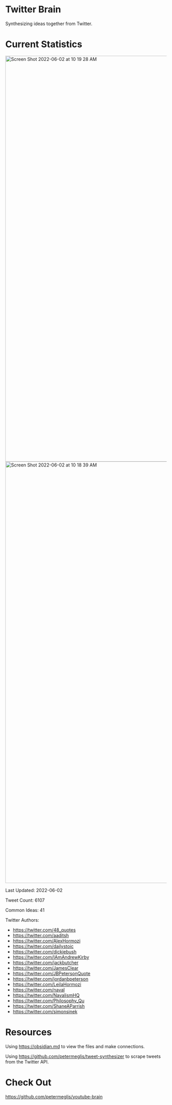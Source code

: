 # Twitter Brain
Synthesizing ideas together from Twitter.

# Current Statistics
<img width="1268" alt="Screen Shot 2022-06-02 at 10 19 28 AM" src="https://user-images.githubusercontent.com/24641573/171677103-8a4d8cbf-2961-420a-8718-cd8a1d721347.png">
<img width="1317" alt="Screen Shot 2022-06-02 at 10 18 39 AM" src="https://user-images.githubusercontent.com/24641573/171676965-11ebade7-de39-45f7-9221-a63b94e1fff5.png">

Last Updated: 2022-06-02

Tweet Count: 6107

Common Ideas: 41

Twitter Authors:
- https://twitter.com/48_quotes
- https://twitter.com/aaditsh
- https://twitter.com/AlexHormozi
- https://twitter.com/dailystoic
- https://twitter.com/dickiebush
- https://twitter.com/IAmAndrewKirby
- https://twitter.com/jackbutcher
- https://twitter.com/JamesClear
- https://twitter.com/JBPetersonQuote
- https://twitter.com/jordanbpeterson
- https://twitter.com/LeilaHormozi
- https://twitter.com/naval
- https://twitter.com/NavalismHQ
- https://twitter.com/Philosophy_Qu
- https://twitter.com/ShaneAParrish
- https://twitter.com/simonsinek

# Resources
Using https://obsidian.md to view the files and make connections.

Using https://github.com/petermeglis/tweet-synthesizer to scrape tweets from the Twitter API.

# Check Out
https://github.com/petermeglis/youtube-brain
